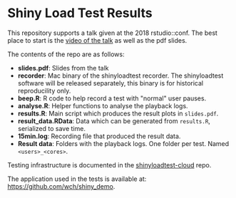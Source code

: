 # Shiny Load Test Results

This repository supports a talk given at the 2018 rstudio::conf. The best place to start is the [video of the talk]() as well as the pdf slides.

The contents of the repo are as follows:

- **slides.pdf**: Slides from the talk
- **recorder**: Mac binary of the shinyloadtest recorder. The shinyloadtest software will be released separately, this binary is for historical reproducility only.
- **beep.R**: R code to help record a test with "normal" user pauses.
- **analyse.R**: Helper functions to analyse the playback logs.
- **results.R**: Main script which produces the result plots in `slides.pdf`.
- **result_data.RData**: Data which can be generated from `results.R`, serialized to save time.
- **15min.log**: Recording file that produced the result data.
- **Result data**: Folders with the playback logs. One folder per test. Named `<users>_<cores>`.

Testing infrastructure is documented in the [shinyloadtest-cloud](https://github.com/rstudio/shinyloadtest-cloud) repo.

The application used in the tests is available at: https://github.com/wch/shiny_demo.

